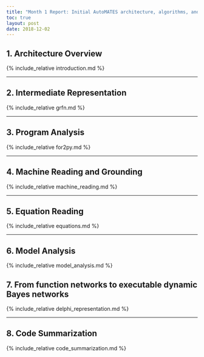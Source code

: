 ```yaml
---
title: "Month 1 Report: Initial AutoMATES architecture, algorithms, and approaches"
toc: true
layout: post
date: 2018-12-02
---
```


## 1. Architecture Overview
{% include_relative introduction.md %}

---

## 2. Intermediate Representation
{% include_relative grfn.md %}

---

## 3. Program Analysis
{% include_relative for2py.md %}

---

## 4. Machine Reading and Grounding
{% include_relative machine_reading.md %}

---

## 5. Equation Reading
{% include_relative equations.md %}

---

## 6. Model Analysis 
{% include_relative model_analysis.md %}

## 7. From function networks to executable dynamic Bayes networks
{% include_relative delphi_representation.md %}

---

## 8. Code Summarization
{% include_relative code_summarization.md %}

